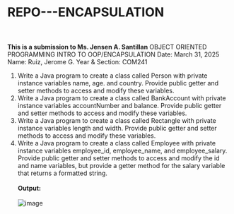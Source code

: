 # REPO---ENCAPSULATION
<br> </br>
**This is a submission to Ms. Jensen A. Santillan**
OBJECT ORIENTED PROGRAMMING
INTRO TO OOP/ENCAPSULATION
Date: March 31, 2025	
Name: Ruiz, Jerome G.
Year & Section: COM241
1. Write a Java program to create a class called Person with private instance variables name, age. and country. Provide public getter and setter methods to access and modify these variables.
2. Write a Java program to create a class called BankAccount with private instance variables accountNumber and balance. Provide public getter and setter methods to access and modify these variables.
3. Write a Java program to create a class called Rectangle with private instance variables length and width. Provide public getter and setter methods to access and modify these variables.
4. Write a Java program to create a class called Employee with private instance variables employee_id, employee_name, and employee_salary. Provide public getter and setter methods to access and modify the id and name variables, but provide a getter method for the salary variable that returns a formatted string.<br></br>
**Output:**<br></br>
![image](https://github.com/user-attachments/assets/2974ff06-64a9-45a4-aa63-a5eeb6ae684a)
